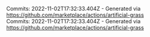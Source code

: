 Commits: 2022-11-02T17:32:33.404Z - Generated via https://github.com/marketplace/actions/artificial-grass
<br>
Commits: 2022-11-02T17:32:33.404Z - Generated via https://github.com/marketplace/actions/artificial-grass
<br>
